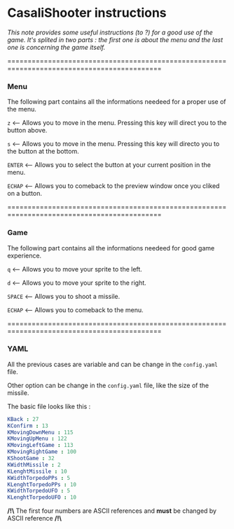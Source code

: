 # CasaliShooter instructions

*This note provides some useful instructions (to ?) for a good use of the game.*
*It's splited in two parts : the first one is about the menu and the last one is concerning the game itself.*


============================================================================================

### __Menu__
The following part contains all the informations needeed for a proper use of the menu.

`z` <-- Allows you to move in the menu. Pressing this key will direct you to the button above.

`s` <-- Allows you to move in the menu. Pressing this key will directo you to the button at the bottom.

`ENTER` <-- Allows you to select the button at your current position in the menu.

`ECHAP` <-- Allows you to comeback to the preview window once you cliked on a button.

============================================================================================


### __Game__
The following part contains all the informations needeed for good game experience.

`q` <-- Allows you to move your sprite to the left.

`d` <-- Allows you to move your sprite to the right.

`SPACE` <-- Allows you to shoot a missile.

`ECHAP` <-- Allows you to comeback to the menu.

============================================================================================


### __YAML__
All the previous cases are variable and can be change in the `config.yaml` file.

Other option can be change in the `config.yaml` file, like the size of the missile.

The basic file looks like this : 

```yaml
KBack : 27
KConfirm : 13
KMovingDownMenu : 115
KMovingUpMenu : 122
KMovingLeftGame : 113
KMovingRightGame : 100
KShootGame : 32
KWidthMissile : 2
KLenghtMissile : 10
KWidthTorpedoPPs : 5
KLenghtTorpedoPPs : 10
KWidthTorpedoUFO : 5
KLenghtTorpedoUFO : 10
```

**/!\\** The first four numbers are ASCII references and **must** be changed by ASCII reference **/!\\**
